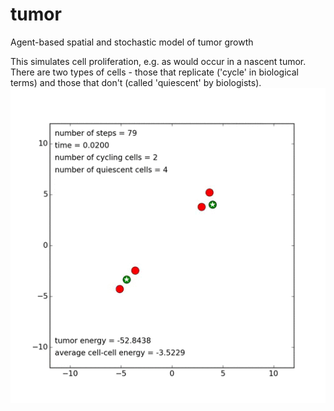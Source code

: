 tumor
======

Agent-based spatial and stochastic model of tumor growth

This simulates cell proliferation, e.g. as would occur in a nascent tumor. There are two types of cells - those that replicate ('cycle' in biological terms) and those that don't (called 'quiescent' by biologists). 
 <img src="data/tumor.gif"> 
